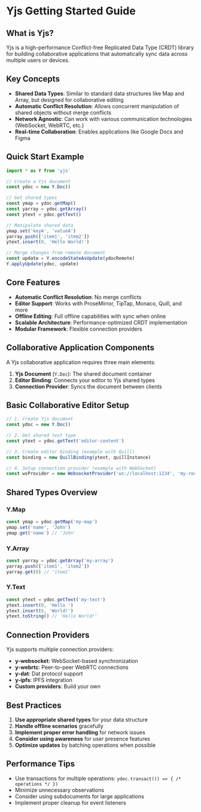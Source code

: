 # Yjs Getting Started Guide

## What is Yjs?

Yjs is a high-performance Conflict-free Replicated Data Type (CRDT) library for building collaborative applications that automatically sync data across multiple users or devices.

## Key Concepts

- **Shared Data Types**: Similar to standard data structures like Map and Array, but designed for collaborative editing
- **Automatic Conflict Resolution**: Allows concurrent manipulation of shared objects without merge conflicts
- **Network Agnostic**: Can work with various communication technologies (WebSocket, WebRTC, etc.)
- **Real-time Collaboration**: Enables applications like Google Docs and Figma

## Quick Start Example

```javascript
import * as Y from 'yjs'

// Create a Yjs document
const ydoc = new Y.Doc()

// Get shared types
const ymap = ydoc.getMap()
const yarray = ydoc.getArray()
const ytext = ydoc.getText()

// Manipulate shared data
ymap.set('keyA', 'valueA')
yarray.push(['item1', 'item2'])
ytext.insert(0, 'Hello World!')

// Merge changes from remote document
const update = Y.encodeStateAsUpdate(ydocRemote)
Y.applyUpdate(ydoc, update)
```

## Core Features

- **Automatic Conflict Resolution**: No merge conflicts
- **Editor Support**: Works with ProseMirror, TipTap, Monaco, Quill, and more
- **Offline Editing**: Full offline capabilities with sync when online
- **Scalable Architecture**: Performance-optimized CRDT implementation
- **Modular Framework**: Flexible connection providers

## Collaborative Application Components

A Yjs collaborative application requires three main elements:

1. **Yjs Document** (`Y.Doc`): The shared document container
2. **Editor Binding**: Connects your editor to Yjs shared types
3. **Connection Provider**: Syncs the document between clients

## Basic Collaborative Editor Setup

```javascript
// 1. Create Yjs document
const ydoc = new Y.Doc()

// 2. Get shared text type
const ytext = ydoc.getText('editor-content')

// 3. Create editor binding (example with Quill)
const binding = new QuillBinding(ytext, quillInstance)

// 4. Setup connection provider (example with WebSocket)
const wsProvider = new WebsocketProvider('ws://localhost:1234', 'my-room', ydoc)
```

## Shared Types Overview

### Y.Map
```javascript
const ymap = ydoc.getMap('my-map')
ymap.set('name', 'John')
ymap.get('name') // 'John'
```

### Y.Array
```javascript
const yarray = ydoc.getArray('my-array')
yarray.push(['item1', 'item2'])
yarray.get(0) // 'item1'
```

### Y.Text
```javascript
const ytext = ydoc.getText('my-text')
ytext.insert(0, 'Hello ')
ytext.insert(6, 'World!')
ytext.toString() // 'Hello World!'
```

## Connection Providers

Yjs supports multiple connection providers:

- **y-websocket**: WebSocket-based synchronization
- **y-webrtc**: Peer-to-peer WebRTC connections
- **y-dat**: Dat protocol support
- **y-ipfs**: IPFS integration
- **Custom providers**: Build your own

## Best Practices

1. **Use appropriate shared types** for your data structure
2. **Handle offline scenarios** gracefully
3. **Implement proper error handling** for network issues
4. **Consider using awareness** for user presence features
5. **Optimize updates** by batching operations when possible

## Performance Tips

- Use transactions for multiple operations: `ydoc.transact(() => { /* operations */ })`
- Minimize unnecessary observations
- Consider using subdocuments for large applications
- Implement proper cleanup for event listeners